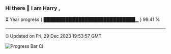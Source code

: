 ### Hi there 👋 I am Harry , 

⏳ Year progress { █████████████████████████████▁ } 99.41 %

---

⏰ Updated on Fri, 29 Dec 2023 19:53:57 GMT

![Progress Bar CI](https://github.com/duykhang68/duykhang68/workflows/Progress%20Bar%20CI/badge.svg)
